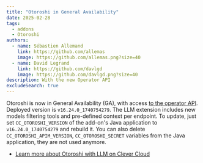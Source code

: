 ```yaml
---
title: "Otoroshi in General Availability"
date: 2025-02-28
tags:
  - addons
  - Otoroshi
authors:
  - name: Sébastien Allemand
    link: https://github.com/allemas
    image: https://github.com/allemas.png?size=40
  - name: David Legrand
    link: https://github.com/davlgd
    image: https://github.com/davlgd.png?size=40
description: With the new Operator API
excludeSearch: true
---
```


Otoroshi is now in General Availability (GA), with access [to the operator API](/developers/api/v4/#operators). Deployed version is `v16.24.0_1740754279`. The LLM extension includes new models filtering tools and pre-defined context per endpoint. To update, just set `CC_OTOROSHI_VERSION` of the add-on's Java application to `v16.24.0_1740754279` and rebuild it. You can also delete `CC_OTOROSHI_APIM_VERSION`, `CC_OTOROSHI_SECRET` variables from the Java application, they are not used anymore.

- [Learn more about Otoroshi with LLM on Clever Cloud](/developers/doc/addons/otoroshi/)
